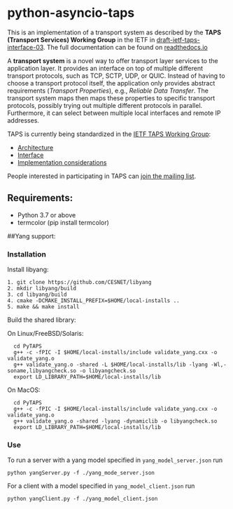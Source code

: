 # python-asyncio-taps

This is an implementation of a transport system as described by the **TAPS (Transport Services) Working Group** in the IETF in [draft-ietf-taps-interface-03](https://tools.ietf.org/html/draft-ietf-taps-interface-03). The full documentation can be found on [readthedocs.io](https://pytaps.readthedocs.io/en/latest/index.html)

A **transport system** is a novel way to offer transport layer services to the application layer.
It provides an interface on top of multiple different transport protocols, such as TCP, SCTP, UDP, or QUIC. Instead of having to choose a transport protocol itself, the application only provides abstract requirements (*Transport Properties*), e.g., *Reliable Data Transfer*. The transport system maps then maps these properties to specific transport protocols, possibly trying out multiple different protocols in parallel. Furthermore, it can select between multiple local interfaces and remote IP addresses.

TAPS is currently being standardized in the [IETF TAPS Working Group](https://datatracker.ietf.org/wg/taps/about/):

- [Architecture](https://datatracker.ietf.org/doc/draft-ietf-taps-arch/)
- [Interface](https://datatracker.ietf.org/doc/draft-ietf-taps-interface/)
- [Implementation considerations](https://datatracker.ietf.org/doc/draft-ietf-taps-impl/)

People interested in participating in TAPS can [join the mailing list](https://www.ietf.org/mailman/listinfo/taps).
## Requirements:

- Python 3.7 or above
- termcolor (pip install termcolor)

##Yang support:

### Installation
 Install libyang:

	1. git clone https://github.com/CESNET/libyang
	2. mkdir libyang/build
	3. cd libyang/build
	4. cmake -DCMAKE_INSTALL_PREFIX=$HOME/local-installs ..
	5. make && make install

Build the shared library:

On Linux/FreeBSD/Solaris:
  
	  cd PyTAPS
	  g++ -c -fPIC -I $HOME/local-installs/include validate_yang.cxx -o validate_yang.o
	  g++ validate_yang.o -shared -L $HOME/local-installs/lib -lyang -Wl,-soname,libyangcheck.so -o libyangcheck.so
	  export LD_LIBRARY_PATH=$HOME/local-installs/lib

On MacOS:

	  cd PyTAPS
	  g++ -c -fPIC -I $HOME/local-installs/include validate_yang.cxx -o validate_yang.o
	  g++ validate_yang.o -shared -lyang -dynamiclib -o libyangcheck.so
	  export LD_LIBRARY_PATH=$HOME/local-installs/lib

### Use

To run a server with a yang model specified in `yang_model_server.json` run

	python yangServer.py -f ./yang_mode_server.json
For a client with a model specified in `yang_model_client.json` run

	python yangClient.py -f ./yang_model_client.json